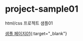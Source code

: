 # project-sample01
html/css 프로젝트 샘플01

[샘플 페이지01](https://asd45618.github.io/project-sample01/){:target="_blank"}
